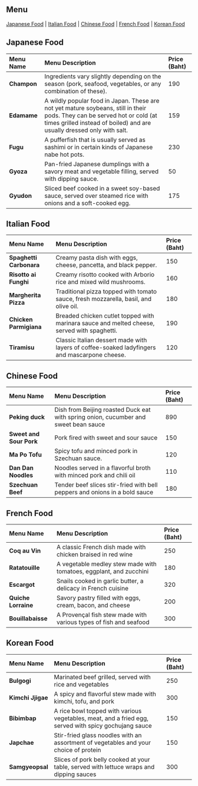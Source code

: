 ## Menu

[Japanese Food](#japanese-food) | [Italian Food](#italian-food) | [Chinese Food](#chinese-food) | [French Food](#French-food) | [Korean Food](#Korean-Food)

## Japanese Food

| Menu Name   | Menu Description                                                                                                                                                                                    | Price (Baht) |
|:------------|:----------------------------------------------------------------------------------------------------------------------------------------------------------------------------------------------------|:-------------|
| **Champon** | Ingredients vary slightly depending on the season (pork, seafood, vegetables, or any combination of these).                                                                                         | 190          |
| **Edamame** | A wildly popular food in Japan. These are not yet mature soybeans, still in their pods. They can be served hot or cold (at times grilled instead of boiled) and are usually dressed only with salt. | 159          |
| **Fugu**    | A pufferfish that is usually served as sashimi or in certain kinds of Japanese nabe hot pots.                                                                                                       | 230          |
| **Gyoza**   | Pan-fried Japanese dumplings with a savory meat and vegetable filling, served with dipping sauce.                                                                                                   | 50           |
| **Gyudon**  | Sliced beef cooked in a sweet soy-based sauce, served over steamed rice with onions and a soft-cooked egg.                                                                                          | 175          |

## Italian Food
| Menu Name               | Menu Description                                                                             | Price (Baht) |
|:------------------------|:---------------------------------------------------------------------------------------------|:-------------|
| **Spaghetti Carbonara** | Creamy pasta dish with eggs, cheese, pancetta, and black pepper.                             | 150          |
| **Risotto ai Funghi**   | Creamy risotto cooked with Arborio rice and mixed wild mushrooms.                            | 160          |
| **Margherita Pizza**    | Traditional pizza topped with tomato sauce, fresh mozzarella, basil, and olive oil.          | 180          |
| **Chicken Parmigiana**  | Breaded chicken cutlet topped with marinara sauce and melted cheese, served with spaghetti.  | 190          |
| **Tiramisu**            | Classic Italian dessert made with layers of coffee-soaked ladyfingers and mascarpone cheese. | 120          |


## Chinese Food
| Menu Name               | Menu Description                                                                     | Price (Baht) |
|:------------------------|:-------------------------------------------------------------------------------------|:-------------|
| **Peking duck**         | Dish from Beijing roasted Duck  eat with spring onion, cucumber and sweet bean sauce | 890          |
| **Sweet and Sour Pork** | Pork fired with sweet and sour sauce                                                 | 150          |
| **Ma Po Tofu**          | Spicy tofu and minced pork in Szechuan sauce.                                        | 120          |
| **Dan Dan Noodles**     | Noodles served in a flavorful broth with minced pork and chili oil                   | 110          |
| **Szechuan Beef**       | Tender beef slices stir-fried with bell peppers and onions in a bold sauce           | 180          |


## French Food
| Menu Name           | Menu Description                                                   | Price (Baht) |
|:--------------------|:-------------------------------------------------------------------|:-------------|
| **Coq au Vin**      | A classic French dish made with chicken braised in red wine        | 250          |
| **Ratatouille**     | A vegetable medley stew made with tomatoes, eggplant, and zucchini | 180          |
| **Escargot**        | Snails cooked in garlic butter, a delicacy in French cuisine       | 320          |
| **Quiche Lorraine** | Savory pastry filled with eggs, cream, bacon, and cheese           | 200          |
| **Bouillabaisse**   | A Provençal fish stew made with various types of fish and seafood  | 300          |


## Korean Food

| Menu Name         | Menu Description                                                                                     | Price (Baht) |
|:------------------|:-----------------------------------------------------------------------------------------------------|:-------------|
| **Bulgogi**       | Marinated beef grilled, served with rice and vegetables                                              | 250          |
| **Kimchi Jjigae** | A spicy and flavorful stew made with kimchi, tofu, and pork                                          | 300          |
| **Bibimbap**      | A rice bowl topped with various vegetables, meat, and a fried egg, served with spicy gochujang sauce | 150          |
| **Japchae**       | Stir-fried glass noodles with an assortment of vegetables and your choice of protein                 | 150          |
| **Samgyeopsal**   | Slices of pork belly cooked at your table, served with lettuce wraps and dipping sauces              | 300          |

